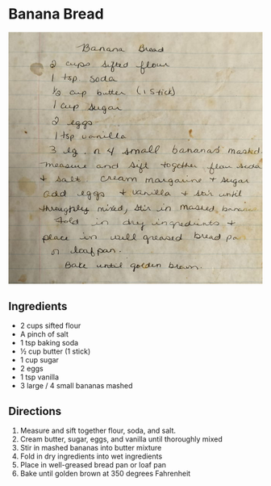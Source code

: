 # Banana Bread

![Recipe Scan](/static/images/banana-bread.jpg "Recipe Scan")

## Ingredients

- 2 cups sifted flour
- A pinch of salt
- 1 tsp baking soda
- ½ cup butter (1 stick)
- 1 cup sugar
- 2 eggs
- 1 tsp vanilla
- 3 large / 4 small bananas mashed

## Directions
1. Measure and sift together flour, soda, and salt.
2. Cream butter, sugar, eggs, and vanilla until thoroughly mixed
3. Stir in mashed bananas into butter mixture
4. Fold in dry ingredients into wet ingredients
5. Place in well-greased bread pan or loaf pan
6. Bake until golden brown at 350 degrees Fahrenheit